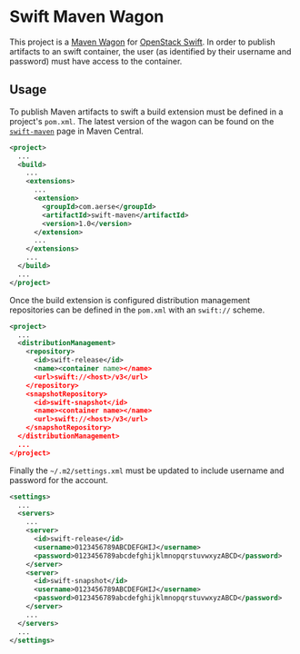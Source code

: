 # Swift Maven Wagon
This project is a [Maven Wagon][wagon] for [OpenStack Swift][swift].  In order to publish artifacts to an swift container, the user (as identified by their username and password) must have access to the container.

## Usage
To publish Maven artifacts to swift a build extension must be defined in a project's `pom.xml`.  The latest version of the wagon can be found on the [`swift-maven`][swift-maven] page in Maven Central.

```xml
<project>
  ...
  <build>
    ...
    <extensions>
      ...
      <extension>
        <groupId>com.aerse</groupId>
        <artifactId>swift-maven</artifactId>
        <version>1.0</version>
      </extension>
      ...
    </extensions>
    ...
  </build>
  ...
</project>
```

Once the build extension is configured distribution management repositories can be defined in the `pom.xml` with an `swift://` scheme.

```xml
<project>
  ...
  <distributionManagement>
    <repository>
      <id>swift-release</id>
      <name><container name></name>
      <url>swift://<host>/v3</url>
    </repository>
    <snapshotRepository>
      <id>swift-snapshot</id>
      <name><container name></name>
      <url>swift://<host>/v3</url>
    </snapshotRepository>
  </distributionManagement>
  ...
</project>
```

Finally the `~/.m2/settings.xml` must be updated to include username and password for the account.

```xml
<settings>
  ...
  <servers>
    ...
    <server>
      <id>swift-release</id>
      <username>0123456789ABCDEFGHIJ</username>
      <password>0123456789abcdefghijklmnopqrstuvwxyzABCD</password>
    </server>
    <server>
      <id>swift-snapshot</id>
      <username>0123456789ABCDEFGHIJ</username>
      <password>0123456789abcdefghijklmnopqrstuvwxyzABCD</password>
    </server>
    ...
  </servers>
  ...
</settings>
```

[swift-maven]: http://search.maven.org/#search%7Cgav%7C1%7Cg%3A%22com.aerse%22%20AND%20a%3A%22swift-maven%22
[swift]: https://docs.openstack.org/swift/latest/
[wagon]: http://maven.apache.org/wagon/